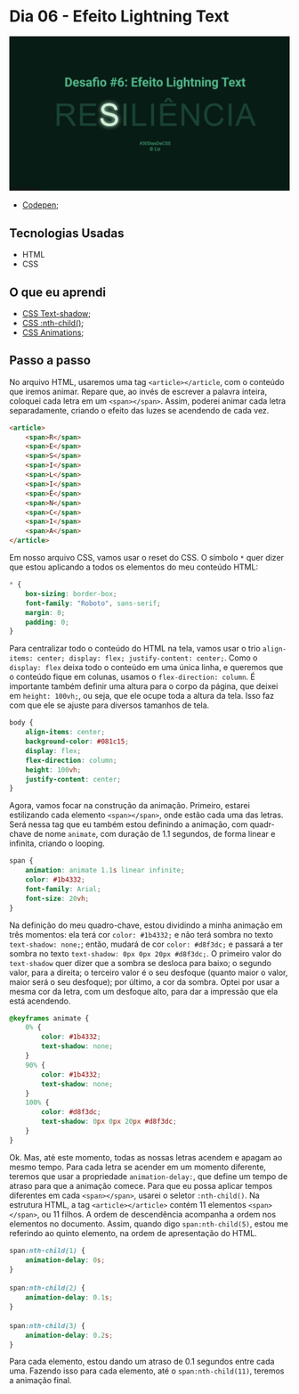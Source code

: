 # Dia 06 - Efeito Lightning Text

![Efeito Lightning Text](./resiliencia.gif?raw=true "Efeito Lightning Text")

-   [Codepen](https://codepen.io/lizvidotti91/pen/KKzRMee);

## Tecnologias Usadas

-   HTML
-   CSS

## O que eu aprendi

-   [CSS Text-shadow](https://www.w3schools.com/cssref/css3_pr_text-shadow.asp);
-   [CSS :nth-child()](https://www.w3schools.com/cssref/sel_nth-child.asp);
-   [CSS Animations](https://www.w3schools.com/css/css3_animations.asp);

## Passo a passo

No arquivo HTML, usaremos uma tag `<article></article`, com o conteúdo que iremos animar. Repare que, ao invés de escrever a palavra inteira, coloquei cada letra em um `<span></span>`. Assim, poderei animar cada letra separadamente, criando o efeito das luzes se acendendo de cada vez.

```html
<article>
    <span>R</span>
    <span>E</span>
    <span>S</span>
    <span>I</span>
    <span>L</span>
    <span>I</span>
    <span>Ê</span>
    <span>N</span>
    <span>C</span>
    <span>I</span>
    <span>A</span>
</article>
```

Em nosso arquivo CSS, vamos usar o reset do CSS. O símbolo `*` quer dizer que estou aplicando a todos os elementos do meu conteúdo HTML:

```css
* {
    box-sizing: border-box;
    font-family: "Roboto", sans-serif;
    margin: 0;
    padding: 0;
}
```

Para centralizar todo o conteúdo do HTML na tela, vamos usar o trio `align-items: center; display: flex; justify-content: center;`. Como o `display: flex` deixa todo o conteúdo em uma única linha, e queremos que o conteúdo fique em colunas, usamos o `flex-direction: column`. É importante também definir uma altura para o corpo da página, que deixei em `height: 100vh;`, ou seja, que ele ocupe toda a altura da tela. Isso faz com que ele se ajuste para diversos tamanhos de tela.

```css
body {
    align-items: center;
    background-color: #081c15;
    display: flex;
    flex-direction: column;
    height: 100vh;
    justify-content: center;
}
```

Agora, vamos focar na construção da animação. Primeiro, estarei estilizando cada elemento `<span></span>`, onde estão cada uma das letras. Será nessa tag que eu também estou definindo a animação, com quadr-chave de nome `animate`, com duração de 1.1 segundos, de forma linear e infinita, criando o looping.

```css
span {
    animation: animate 1.1s linear infinite;
    color: #1b4332;
    font-family: Arial;
    font-size: 20vh;
}
```

Na definição do meu quadro-chave, estou dividindo a minha animação em três momentos: ela terá cor `color: #1b4332;` e não terá sombra no texto `text-shadow: none;`; então, mudará de cor `color: #d8f3dc;` e passará a ter sombra no texto `text-shadow: 0px 0px 20px #d8f3dc;`. O primeiro valor do `text-shadow` quer dizer que a sombra se desloca para baixo; o segundo valor, para a direita; o terceiro valor é o seu desfoque (quanto maior o valor, maior será o seu desfoque); por último, a cor da sombra. Optei por usar a mesma cor da letra, com um desfoque alto, para dar a impressão que ela está acendendo.

```css
@keyframes animate {
    0% {
        color: #1b4332;
        text-shadow: none;
    }
    90% {
        color: #1b4332;
        text-shadow: none;
    }
    100% {
        color: #d8f3dc;
        text-shadow: 0px 0px 20px #d8f3dc;
    }
}
```

Ok. Mas, até este momento, todas as nossas letras acendem e apagam ao mesmo tempo. Para cada letra se acender em um momento diferente, teremos que usar a propriedade `animation-delay:`, que define um tempo de atraso para que a animação comece. Para que eu possa aplicar tempos diferentes em cada `<span></span>`, usarei o seletor `:nth-child()`. Na estrutura HTML, a tag `<article></article>` contém 11 elementos `<span></span>`, ou 11 filhos. A ordem de descendência acompanha a ordem nos elementos no documento. Assim, quando digo `span:nth-child(5)`, estou me referindo ao quinto elemento, na ordem de apresentação do HTML.

```css
span:nth-child(1) {
    animation-delay: 0s;
}

span:nth-child(2) {
    animation-delay: 0.1s;
}

span:nth-child(3) {
    animation-delay: 0.2s;
}
```

Para cada elemento, estou dando um atraso de 0.1 segundos entre cada uma. Fazendo isso para cada elemento, até o `span:nth-child(11)`, teremos a animação final.
